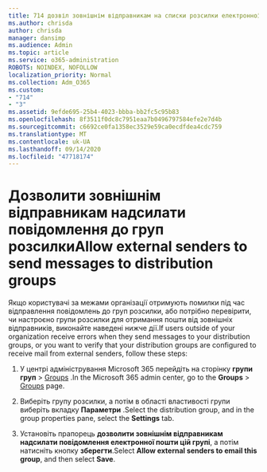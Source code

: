 ```yaml
---
title: 714 дозвіл зовнішнім відправникам на списки розсилки електронної пошти
ms.author: chrisda
author: chrisda
manager: dansimp
ms.audience: Admin
ms.topic: article
ms.service: o365-administration
ROBOTS: NOINDEX, NOFOLLOW
localization_priority: Normal
ms.collection: Adm_O365
ms.custom:
- "714"
- "3"
ms.assetid: 9efde695-25b4-4023-bbba-bb2fc5c95b83
ms.openlocfilehash: 8f3511f0dc8c7951eaa7b0496797584efe2e7d4b
ms.sourcegitcommit: c6692ce0fa1358ec3529e59ca0ecdfdea4cdc759
ms.translationtype: MT
ms.contentlocale: uk-UA
ms.lasthandoff: 09/14/2020
ms.locfileid: "47718174"
---
```

# <a name="allow-external-senders-to-send-messages-to-distribution-groups"></a><span data-ttu-id="3b18e-102">Дозволити зовнішнім відправникам надсилати повідомлення до груп розсилки</span><span class="sxs-lookup"><span data-stu-id="3b18e-102">Allow external senders to send messages to distribution groups</span></span>

<span data-ttu-id="3b18e-103">Якщо користувачі за межами організації отримують помилки під час відправлення повідомлень до груп розсилки, або потрібно перевірити, чи настроєно групи розсилки для отримання пошти від зовнішніх відправників, виконайте наведені нижче дії.</span><span class="sxs-lookup"><span data-stu-id="3b18e-103">If users outside of your organization receive errors when they send messages to your distribution groups, or you want to verify that your distribution groups are configured to receive mail from external senders, follow these steps:</span></span>

1. <span data-ttu-id="3b18e-104">У центрі адміністрування Microsoft 365 перейдіть на сторінку **групи груп**  >  [Groups](https://portal.office.com/adminportal/home#/groups) .</span><span class="sxs-lookup"><span data-stu-id="3b18e-104">In the Microsoft 365 admin center, go to the **Groups** > [Groups](https://portal.office.com/adminportal/home#/groups) page.</span></span>  

2. <span data-ttu-id="3b18e-105">Виберіть групу розсилки, а потім в області властивості групи виберіть вкладку **Параметри** .</span><span class="sxs-lookup"><span data-stu-id="3b18e-105">Select the distribution group, and in the group properties pane, select the **Settings** tab.</span></span>

3. <span data-ttu-id="3b18e-106">Установіть прапорець **дозволити зовнішнім відправникам надсилати повідомлення електронної пошти цій групі**, а потім натисніть кнопку **зберегти**.</span><span class="sxs-lookup"><span data-stu-id="3b18e-106">Select **Allow external senders to email this group**, and then select **Save**.</span></span>
